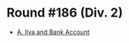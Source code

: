 # Round #186 (Div. 2)

* [A. Ilya and Bank Account][]

[A. Ilya and Bank Account]: http://codeforces.com/contest/313/problem/A
